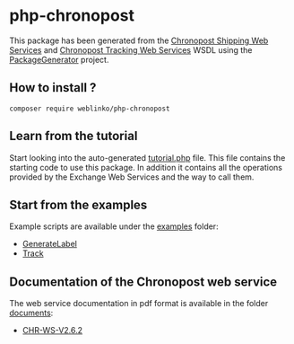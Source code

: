 # php-chronopost
This package has been generated from the [Chronopost Shipping Web Services](https://ws.chronopost.fr/shipping-cxf/ShippingServiceWS?wsdl) and [Chronopost Tracking Web Services](https://ws.chronopost.fr/tracking-cxf/TrackingServiceWS?wsdl) WSDL using the [PackageGenerator](https://github.com/WsdlToPhp/PackageGenerator) project.

## How to install ?

    composer require weblinko/php-chronopost

## Learn from the tutorial
Start looking into the auto-generated [tutorial.php](tutorial.php) file. This file contains the starting code to use this package. In addition it contains all the operations provided by the Exchange Web Services and the way to call them.

## Start from the examples
Example scripts are available under the [examples](examples) folder:

- [GenerateLabel](examples/GenerateLabel.php)
- [Track](examples/Track.php)

## Documentation of the Chronopost web service
The web service documentation in pdf format is available in the folder [documents](documents):

- [CHR-WS-V2.6.2](documents/CHR-WS-V2.6.2.pdf)